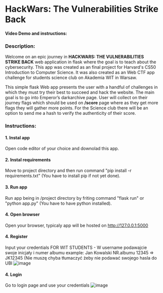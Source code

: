 # HackWars: The Vulnerabilities Strike Back
#### Video Demo and instructions:  <TBD>

### Description:
Welcome on an epic journey in **HACKWARS: THE VULNERABILITIES STRIKE BACK** web application in flask where the goal is to teach about the cybersecurity. This app was created as an final project for Harvard's CS50 Introduction to Computer Science. It was also created as an Web CTF app challenge for students science club on Akademia WIT in Warsaw.

This simple flask Web app presents the user with a handful of challenges in which they must try their best to succeed and hack the website. The main goal is to go into Emperor’s darkarchive page. User will collect on their journey flags which should be used on **/score** page where as they get more flags they will gather more points. For the Science club there will be an option to send me a hash to verify the authenticity of their score.

### Instructions:
  #### 1. Instal app
  Open code editor of your choice and downolad this app.
  #### 2. Instal requirements 
  Move to project directory and then run command "pip install -r requirements.txt" (You have to install pip if not yet done). 
  #### 3. Run app
  Run app being in /project directory by friting command "flask run" or "python app.py" (You have to have python installed).
  #### 4. Open browser
  Open your browser, typicaly app will be hosted on http://127.0.0.1:5000
  #### 4. Register
  Input your credentials
  FOR WIT STUDENTS - W username podawajcie swoje inicjały i numer albumu example: Jan Kowalski NR.albumu 12345 => JK12345 (Nie muszę chyba tłumaczyć żeby nie podawać swojego  hasla do UBI
  ![image](https://github.com/JJuly02/CS50-Hackwars/assets/129384105/28bbeb15-dab3-430a-b231-e6e9813271c3)
  #### 4. Login 
  Go to login page and use your credentials 
  ![image](https://github.com/JJuly02/CS50-Hackwars/assets/129384105/b89d66ea-d5a7-4e40-84ac-ae111a907bba)



